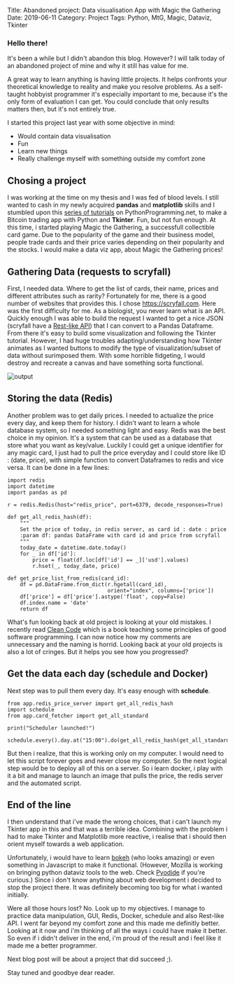 Title: Abandoned project: Data visualisation App with Magic the Gathering
Date: 2019-06-11
Category: Project
Tags: Python, MtG, Magic, Dataviz, Tkinter

### Hello there!

It's been a while but I didn't abandon this blog. However? I will talk today of an abandoned project of mine and why it still has value for me.

A great way to learn anything is having little projects. It helps confronts your theoretical knowledge to reality and make you resolve problems. 
As a self-taught hobbyist programmer it's especially important to me, because it's the only form of evaluation I can get. You could conclude that 
only results matters then, but it's not entirely true.

I started this project last year with some objective in mind: 
* Would contain data visualisation
* Fun
* Learn new things
* Really challenge myself with something outside my comfort zone

## Chosing a project

I was working at the time on my thesis and I was fed of blood levels. I still wanted to cash in my newly acquired **pandas** and **matplotlib** skills and I stumbled 
upon this [series of tutorials](https://pythonprogramming.net/tkinter-depth-tutorial-making-actual-program/) on PythonProgramming.net, to make a Bitcoin 
trading app with Python and **Tkinter**. Fun, but not fun enough. At this time, i started 
playing Magic the Gathering, a successfull collectible card game. Due to the popularity of the game and their business model, people trade cards and their price varies
depending on their popularity and the stocks. I would make a data viz app, about Magic the Gathering prices!

## Gathering Data (requests to scryfall)

First, I needed data. Where to get the list of cards, their name, prices and different attributes such as rarity? Fortunately for me, there is a 
good number of websites that provides this. I chose https://scryfall.com. Here was the first difficulty for me. As a biologist, you never learn what is an API. 
Quickly enough I was able to build the request I wanted to get a nice JSON (scryfall have a [Rest-like API](https://scryfall.com/docs/api)) 
that I can convert to a Pandas Dataframe. From there it's easy to build some visualization and following the Tkinter tutorial. However, I had huge troubles 
adapting/understanding how Tkinter animates as I wanted buttons to modify the type of 
visualization/subset of data without surimposed them. With some horrible fidgeting, I would destroy and recreate a canvas and have something sorta functional. 


![output]({filename}/image/magic_exemple_app.png)

## Storing the data (Redis)
Another problem was to get daily prices. I needed to actualize the price every day, and keep them for history. I didn't want to learn a whole 
database system, so I needed something light and easy. Redis was the best choice in my opinion. It's a system that can be used as a database that 
store what you want as key/value. Luckily I could get a unique identifier for any magic card, I just had to pull the price everyday and I could store 
like ID : (date, price), with simple function to convert Dataframes to redis and vice versa. It can be done in a few lines: 

~~~~
import redis
import datetime
import pandas as pd

r = redis.Redis(host="redis_price", port=6379, decode_responses=True)

def get_all_redis_hash(df):
    """
    Set the price of today, in redis server, as card id : date : price
    :param df: pandas DataFrame with card id and price from scryfall
    """
    today_date = datetime.date.today()
    for _ in df['id']:
        price = float(df.loc[df['id'] == _]['usd'].values)
        r.hset(_, today_date, price)

def get_price_list_from_redis(card_id):
    df = pd.DataFrame.from_dict(r.hgetall(card_id),
                                orient="index", columns=['price'])
    df['price'] = df['price'].astype('float', copy=False)
    df.index.name = 'date'
    return df
~~~~

What's fun looking back at old project is looking at your old mistakes. I recently read [Clean Code](https://www.amazon.co.uk/Clean-Code-Handbook-Software-Craftsmanship/dp/0132350882) 
which is a book teaching some principles of good software programming. I can now notice how my comments are unnecessary and the naming is horrid. 
Looking back at your old projects is also a lot of cringes. But it helps you see how you progressed? 

## Get the data each day (schedule and Docker)

Next step was to pull them every day. It's easy enough with **schedule**.

~~~~
from app.redis_price_server import get_all_redis_hash
import schedule
from app.card_fetcher import get_all_standard

print("Scheduler launched!")

schedule.every().day.at("15:00").do(get_all_redis_hash(get_all_standard())
~~~~

But then i realize, that this is working only on my computer. I would need to let this script forever goes and never close my computer. 
So the next logical step would be to deploy all of this on a server. So i learn docker, i play with it a bit and manage to launch an image 
that pulls the price, the redis server and the automated script. 

## End of the line 

I then understand that i've made the wrong choices, that i can't launch my Tkinter app in this and that was a terrible idea. 
Combining with the problem i had to make Tkinter and Matplotlib more reactive, i realise that i should then orient 
myself towards a web application. 

Unfortunately, i would have to learn [bokeh](https://bokeh.pydata.org/en/latest/) (who looks amazing) or 
even something in Javascript to make it functional. (However, Mozilla is working on bringing python dataviz tools to the web. Check [Pyodide](https://hacks.mozilla.org/2019/04/pyodide-bringing-the-scientific-python-stack-to-the-browser/)
if you're curious.) Since i don't know anything about web development i decided to stop the project there. It was definitely becoming too big
for what i wanted initially. 

Were all those hours lost? No. Look up to my objectives. I manage to practice data manipulation, GUI, Redis, Docker, schedule and also Rest-like API.
I went far beyond my comfort zone and this made me definitly better. Looking at it now and i'm thinking of all the ways i could have make it better.
So even if i didn't deliver in the end, i'm proud of the result and i feel like it made me a better programmer.

Next blog post will be about a project that did succeed ;). 

Stay tuned and goodbye dear reader.